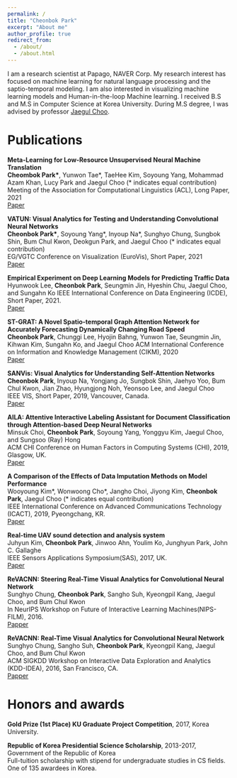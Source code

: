 ```yaml
---
permalink: /
title: "Cheonbok Park"
excerpt: "About me"
author_profile: true
redirect_from: 
  - /about/
  - /about.html
---
```



I am a research scientist at Papago, NAVER Corp. My research interest has focused on machine learning for natural language processing and the saptio-temporal modeling. I am also interested in visualizing machine learning models and Human-in-the-loop Machine learning.  I received B.S and M.S in Computer Science at Korea University. During M.S degree, I was advised by professor [Jaegul Choo](https://sites.google.com/site/jaegulchoo/).

Publications
======
**Meta-Learning for Low-Resource Unsupervised Neural Machine Translation** <br> **Cheombok Park\***, Yunwon Tae\*, TaeHee Kim, Soyoung Yang, Mohammad Azam Khan, Lucy Park and Jaegul Choo (* indicates equal contribution) <br>
 Meeting of the Association for Computational Linguistics (ACL), Long Paper, 2021 <br> [Paper]()

**VATUN: Visual Analytics for Testing and Understanding Convolutional Neural Networks** <br> **Cheonbok Park\***, Soyoung Yang\*, Inyoup Na\*, Sunghyo Chung, Sungbok Shin, Bum Chul Kwon, Deokgun Park, and Jaegul Choo (* indicates equal contribution)<br>
EG/VGTC Conference on Visualization (EuroVis), Short Paper, 2021 <br> [Paper]()

**Empirical Experiment on Deep Learning Models for Predicting Traffic Data** <br> Hyunwook Lee, **Cheonbok Park**, Seungmin Jin, Hyeshin Chu, Jaegul Choo, and Sungahn Ko
IEEE International Conference on Data Engineering (ICDE), Short Paper, 2021. <br> [Paper]()


**ST-GRAT: A Novel Spatio-temporal Graph Attention Network for Accurately Forecasting Dynamically Changing Road Speed** <br>
**Cheonbok Park**, Chunggi Lee, Hyojin Bahng, Yunwon Tae, Seungmin Jin, Kihwan Kim, Sungahn Ko, and Jaegul Choo
ACM International Conference on Information and Knowledge Management (CIKM), 2020 <br> [Paper]()


**SANVis: Visual Analytics for Understanding Self-Attention Networks** <br>
**Cheonbok Park**, Inyoup Na, Yongjang Jo, Sungbok Shin, Jaehyo Yoo, Bum Chul Kwon, Jian Zhao, Hyungjong Noh, Yeonsoo Lee, and Jaegul Choo <br>
IEEE VIS, Short Paper, 2019, Vancouver, Canada. <br> [Paper]()


**AILA: Attentive Interactive Labeling Assistant for Document Classification through Attention-based Deep Neural Networks** <br>
Minsuk Choi, **Cheonbok Park**, Soyoung Yang, Yonggyu Kim, Jaegul Choo, and Sungsoo (Ray) Hong <br>
ACM CHI Conference on Human Factors in Computing Systems (CHI), 2019, Glasgow, UK. <br> [Paper]()

**A Comparison of the Effects of Data Imputation Methods on Model Performance** <br>
Wooyoung Kim\*, Wonwoong Cho\*, Jangho Choi, Jiyong Kim, **Cheonbok Park**, Jaegul Choo (* indicates equal contribution)<br>
IEEE International Conference on Advanced Communications Technology (ICACT), 2019, Pyeongchang, KR. <br> [Paper]()

**Real-time UAV sound detection and analysis system** <br>
Juhyun Kim, **Cheonbok Park**, Jinwoo Ahn, Youlim Ko, Junghyun Park, John C. Gallaghe <br>
IEEE Sensors Applications Symposium(SAS), 2017, UK. <br> [Paper]()

**ReVACNN: Steering Real-Time Visual Analytics for Convolutional Neural Network** <br>
Sunghyo Chung, **Cheonbok Park**, Sangho Suh, Kyeongpil Kang, Jaegul Choo, and Bum Chul Kwon <br>
In NeurIPS Workshop on Future of Interactive Learning Machines(NIPS-FILM), 2016. <br> [Papper]()

**ReVACNN: Real-Time Visual Analytics for Convolutional Neural Network** <br>
Sunghyo Chung, Sangho Suh, **Cheonbok Park**, Kyeongpil Kang, Jaegul Choo, and Bum Chul Kwon <br>
ACM SIGKDD Workshop on Interactive Data Exploration and Analytics (KDD-IDEA), 2016, San Francisco, CA. <br> [Papper]()

Honors and awards
======
**Gold Prize (1st Place) KU Graduate Project Competition**, 2017, Korea University.

**Republic of Korea Presidential Science Scholarship**, 2013-2017, Government of the Republic of Korea <br>
Full-tuition scholarship with stipend for undergraduate studies in CS fields. One of 135 awardees in Korea.
